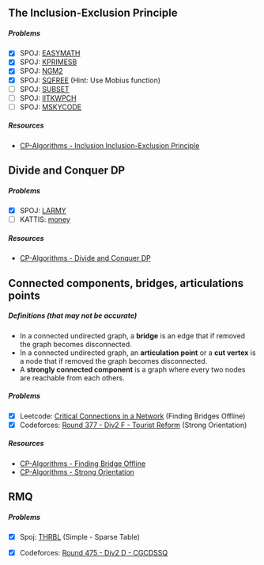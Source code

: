 ## The Inclusion-Exclusion Principle

##### Problems

- [X] SPOJ: [EASYMATH](https://www.spoj.com/problems/EASYMATH/)
- [X] SPOJ: [KPRIMESB](https://www.spoj.com/problems/KPRIMESB/)
- [X] SPOJ: [NGM2](https://www.spoj.com/problems/NGM2/)
- [X] SPOJ: [SQFREE](https://www.spoj.com/problems/SQFREE/) (Hint: Use Mobius function)
- [ ] SPOJ: [SUBSET](https://www.spoj.com/problems/SUBSET/)
- [ ] SPOJ: [IITKWPCH](https://www.spoj.com/problems/IITKWPCH/)
- [ ] SPOJ: [MSKYCODE](https://www.spoj.com/problems/MSKYCODE/)

##### Resources

- [CP-Algorithms - Inclusion Inclusion-Exclusion Principle](https://cp-algorithms.com/combinatorics/inclusion-exclusion.html)

## Divide and Conquer DP

##### Problems

- [X] SPOJ: [LARMY](https://www.spoj.com/problems/LARMY/)
- [ ] KATTIS: [money](https://open.kattis.com/problems/money)

##### Resources

- [CP-Algorithms - Divide and Conquer DP](https://cp-algorithms.com/dynamic_programming/divide-and-conquer-dp.html)

## Connected components, bridges, articulations points

##### Definitions (that may not be accurate)
- In a connected undirected graph, a **bridge** is an edge that if removed the graph becomes disconnected.
- In a connected undirected graph, an **articulation point** or a **cut vertex** is a node that if removed the graph
  becomes disconnected.
- A **strongly connected component** is a graph where every two nodes are reachable from each others.

##### Problems

- [X] Leetcode: [Critical Connections in a Network](https://leetcode.com/problems/critical-connections-in-a-network/) (Finding Bridges Offline)
- [X] Codeforces: [Round 377 - Div2 F - Tourist Reform](https://codeforces.com/contest/732/problem/F) (Strong Orientation)

##### Resources

- [CP-Algorithms - Finding Bridge Offline](https://cp-algorithms.com/graph/bridge-searching.html)
- [CP-Algorithms - Strong Orientation](https://cp-algorithms.com/graph/strong-orientation.html)

## RMQ

##### Problems

- [X] Spoj: [THRBL](https://www.spoj.com/problems/THRBL/) (Simple - Sparse Table)
- [X] Codeforces: [Round 475 - Div2 D - CGCDSSQ](https://codeforces.com/contest/475/problem/D)

